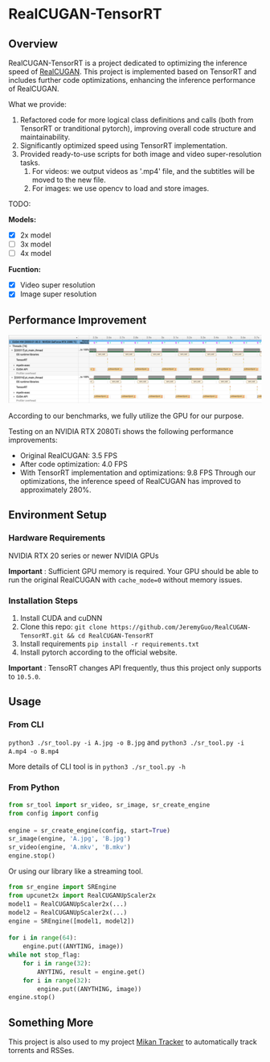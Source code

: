 # RealCUGAN-TensorRT

## Overview

RealCUGAN-TensorRT is a project dedicated to optimizing the inference speed of [RealCUGAN](https://github.com/bilibili/ailab/tree/main/Real-CUGAN).
This project is implemented based on TensorRT and includes further code optimizations, enhancing the inference performance of RealCUGAN.

What we provide:
1. Refactored code for more logical class definitions and calls (both from TensorRT or tranditional pytorch), improving overall code structure and maintainability.
2. Significantly optimized speed using TensorRT implementation.
3. Provided ready-to-use scripts for both image and video super-resolution tasks.
    1. For videos: we output videos as '.mp4' file, and the subtitles will be moved to the new file.
    2. For images: we use opencv to load and store images.

TODO:

**Models:**
- [x] 2x model
- [ ] 3x model
- [ ] 4x model

**Fucntion:**
- [x] Video super resolution
- [x] Image super resolution

## Performance Improvement

![](test/perf.png)

According to our benchmarks, we fully utilize the GPU for our purpose.

Testing on an NVIDIA RTX 2080Ti shows the following performance improvements:
* Original RealCUGAN: 3.5 FPS
* After code optimization: 4.0 FPS
* With TensorRT implementation and optimizations: 9.8 FPS
Through our optimizations, the inference speed of RealCUGAN has improved to approximately 280%.

## Environment Setup

### Hardware Requirements

NVIDIA RTX 20 series or newer NVIDIA GPUs

**Important** : Sufficient GPU memory is required. Your GPU should be able to run the original RealCUGAN with `cache_mode=0` without memory issues.

### Installation Steps

1. Install CUDA and cuDNN
2. Clone this repo: `git clone https://github.com/JeremyGuo/RealCUGAN-TensorRT.git && cd RealCUGAN-TensorRT`
3. Install requirements `pip install -r requirements.txt`
4. Install pytorch according to the official website.

**Important** : TensoRT changes API frequently, thus this project only supports to `10.5.0`.

## Usage

### From CLI

`python3 ./sr_tool.py -i A.jpg -o B.jpg` and `python3 ./sr_tool.py -i A.mp4 -o B.mp4`

More details of CLI tool is in `python3 ./sr_tool.py -h`

### From Python

``` python
from sr_tool import sr_video, sr_image, sr_create_engine
from config import config

engine = sr_create_engine(config, start=True)
sr_image(engine, 'A.jpg', 'B.jpg')
sr_video(engine, 'A.mkv', 'B.mkv')
engine.stop()
```

Or using our library like a streaming tool.

``` python
from sr_engine import SREngine
from upcunet2x import RealCUGANUpScaler2x
model1 = RealCUGANUpScaler2x(...)
model2 = RealCUGANUpScaler2x(...)
engine = SREngine([model1, model2])

for i in range(64):
    engine.put((ANYTING, image))
while not stop_flag:
    for i in range(32):
        ANYTING, result = engine.get()
    for i in range(32):
        engine.put((ANYTHING, image))
engine.stop()
```
## Something More

This project is also used to my project [Mikan Tracker](https://github.com/JeremyGuo/MikanTracker) to automatically track torrents and RSSes.
